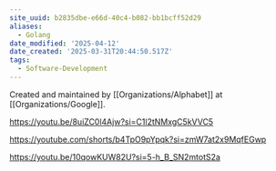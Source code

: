 ```yaml
---
site_uuid: b2835dbe-e66d-40c4-b082-bb1bcff52d29
aliases:
  - Golang
date_modified: '2025-04-12'
date_created: '2025-03-31T20:44:50.517Z'
tags:
  - Software-Development
---
```








Created and maintained by [[Organizations/Alphabet]] at [[Organizations/Google]].

https://youtu.be/8uiZC0l4Ajw?si=C1l2tNMxgC5kVVC5

https://youtube.com/shorts/b4TpO9pYpqk?si=zmW7at2x9MqfEGwp

https://youtu.be/10qowKUW82U?si=5-h_B_SN2mtotS2a